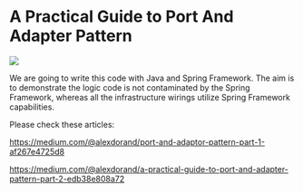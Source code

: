 # A Practical Guide to Port And Adapter Pattern

![](https://miro.medium.com/v2/resize:fit:720/format:webp/1*zPGCT75L2WG20CHBOfoxRA.png)

We are going to write this code with Java and Spring Framework. The aim is to demonstrate the logic code is not contaminated by the Spring Framework, whereas all the infrastructure wirings utilize Spring Framework capabilities.

Please check these articles:

https://medium.com/@alexdorand/port-and-adaptor-pattern-part-1-af267e4725d8

https://medium.com/@alexdorand/a-practical-guide-to-port-and-adapter-pattern-part-2-edb38e808a72
